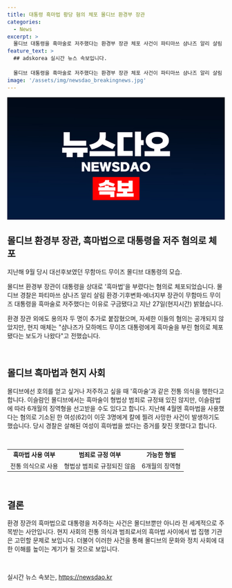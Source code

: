 ```yaml
---
title: 대통령 흑마법 황당 혐의 체포 몰디브 환경부 장관
categories:
  - News
excerpt: >
  몰디브 대통령을 흑마술로 저주했다는 환경부 장관 체포 사건이 파티마쓰 샴나즈 알리 살림 환경·기후변화·에너지부 장관과 두 명의 용의자가 관련돼있는 것으로 드러났다. 몰디브에서는 흑마법을 행하는 전통이 있지만, 이는 형법상으로는 규정되지 않았으나 이슬람법에 따라 징역형을 선고받을 수도 있다. 이러한 사건은 몰디브에서 이슬람 국가이며 중요한 역할을 하는 환경 장관이 관련돼있어 더욱 논란을 빚고 있다. (150자)
feature_text: >
  ## adskorea 실시간 뉴스 속보입니다.

  몰디브 대통령을 흑마술로 저주했다는 환경부 장관 체포 사건이 파티마쓰 샴나즈 알리 살림 환경·기후변화·에너지부 장관과 두 명의 용의자가 관련돼있는 것으로 드러났다. 몰디브에서는 흑마법을 행하는 전통이 있지만, 이는 형법상으로는 규정되지 않았으나 이슬람법에 따라 징역형을 선고받을 수도 있다. 이러한 사건은 몰디브에서 이슬람 국가이며 중요한 역할을 하는 환경 장관이 관련돼있어 더욱 논란을 빚고 있다. (150자)
image: '/assets/img/newsdao_breakingnews.jpg'
---
```


<p><img src="/assets/img/newsdao_breakingnews.jpg" alt="adskorea 속보" /></p>

<h2 data-ke-size="size26">몰디브 환경부 장관, 흑마법으로 대통령을 저주 혐의로 체포</h2>

<p data-ke-size="size16">지난해 9월 당시 대선후보였던 무함마드 무이즈 몰디브 대통령의 모습.</p>

<p data-ke-size="size16">몰디브 환경부 장관이 대통령을 상대로 '흑마법'을 부렸다는 혐의로 체포되었습니다. 몰디브 경찰은 파티마쓰 샴나즈 알리 살림 환경·기후변화·에너지부 장관이 무함마드 무이즈 대통령을 흑마술로 저주했다는 이유로 구금됐다고 지난 27일(현지시간) 밝혔습니다.</p>

<p data-ke-size="size16">환경 장관 외에도 용의자 두 명이 추가로 붙잡혔으며, 자세한 이들의 혐의는 공개되지 않았지만, 현지 매체는 "샴나즈가 모하메드 무이즈 대통령에게 흑마술을 부린 혐의로 체포됐다는 보도가 나왔다"고 전했습니다.</p>

<p data-ke-size="size16">&nbsp;</p>

<h2 data-ke-size="size26">몰디브 흑마법과 현지 사회</h2>

<p data-ke-size="size16">몰디브에선 호의를 얻고 싶거나 저주하고 싶을 때 '흑마술'과 같은 전통 의식을 행한다고 합니다. 이슬람인 몰디브에서는 흑마술이 형법상 범죄로 규정돼 있진 않지만, 이슬람법에 따라 6개월의 징역형을 선고받을 수도 있다고 합니다. 지난해 4월엔 흑마법을 사용했다는 혐의로 기소된 한 여성(62)이 이웃 3명에게 칼에 찔려 사망한 사건이 발생하기도 했습니다. 당시 경찰은 살해된 여성이 흑마법을 썼다는 증거를 찾진 못했다고 합니다.</p>

<p data-ke-size="size16">&nbsp;</p>

<table>
    <tbody>
        <tr>
            <td style="text-align: center; height: 17px;"><b>흑마법 사용 여부</b></td>
            <td style="text-align: center;"><b>범죄로 규정 여부</b></td>
            <td style="text-align: center;"><b>가능한 형벌</b></td>
        </tr>
        <tr>
            <td style="text-align: center;">전통 의식으로 사용</td>
            <td style="text-align: center;">형법상 범죄로 규정되진 않음</td>
            <td style="text-align: center;">6개월의 징역형</td>
        </tr>
    </tbody>
</table>

<p data-ke-size="size16">&nbsp;</p>

<h2 data-ke-size="size26">결론</h2>

<p data-ke-size="size16">환경 장관의 흑마법으로 대통령을 저주하는 사건은 몰디브뿐만 아니라 전 세계적으로 주목받는 사안입니다. 현지 사회의 전통 의식과 범죄로서의 흑마법 사이에서 법 집행 기관은 고민할 문제로 보입니다. 더불어 이러한 사건을 통해 몰디브의 문화와 정치 사회에 대한 이해를 높이는 계기가 될 것으로 보입니다.</p>

<p data-ke-size="size16">&nbsp;</p>
실시간 뉴스 속보는, <a href="https://newsdao.kr" rel="dofollow">https://newsdao.kr</a>


